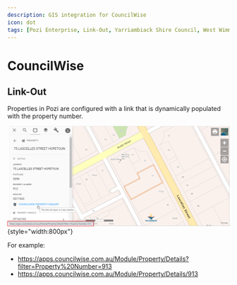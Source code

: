 ```yaml
---
description: GIS integration for CouncilWise
icon: dot
tags: [Pozi Enterprise, Link-Out, Yarriambiack Shire Council, West Wimmera Shire Council, Southern Grampians Shire Council, Northern Grampians Shire Council]
---
```


# CouncilWise

## Link-Out

Properties in Pozi are configured with a link that is dynamically populated with the property number.

![](img/councilwise-linkout.png){style="width:800px"}

For example:

- https://apps.councilwise.com.au/Module/Property/Details?filter=Property%20Number=913
- https://apps.councilwise.com.au/Module/Property/Details/913
